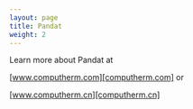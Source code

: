 ```yaml
---
layout: page
title: Pandat
weight: 2
---
```


Learn more about Pandat at

  [www.computherm.com][computherm.com] or

  [www.computherm.cn][computherm.cn]

[computherm.com]: http://www.computherm.com/
[computherm.cn]: http://www.computherm.cn/
